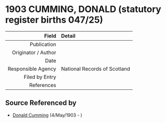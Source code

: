 ﻿---
layout: page
permalink: /sources/s17352427
---

# 1903 CUMMING, DONALD (statutory register births 047/25)

Field | Detail
---:|:---
Publication | 
Originator / Author | 
Date | 
Responsible Agency | National Records of Scotland
Filed by Entry | 
References | 

## Source Referenced by

* [Donald Cumming](../people/@64759184@-donald-cumming-b1903-5-4-d.md) (4/May/1903 - )
